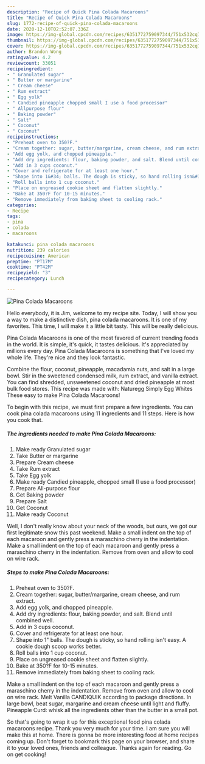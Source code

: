 ```yaml
---
description: "Recipe of Quick Pina Colada Macaroons"
title: "Recipe of Quick Pina Colada Macaroons"
slug: 1772-recipe-of-quick-pina-colada-macaroons
date: 2020-12-10T02:52:07.336Z
image: https://img-global.cpcdn.com/recipes/6351772759097344/751x532cq70/pina-colada-macaroons-recipe-main-photo.jpg
thumbnail: https://img-global.cpcdn.com/recipes/6351772759097344/751x532cq70/pina-colada-macaroons-recipe-main-photo.jpg
cover: https://img-global.cpcdn.com/recipes/6351772759097344/751x532cq70/pina-colada-macaroons-recipe-main-photo.jpg
author: Brandon Wong
ratingvalue: 4.2
reviewcount: 33051
recipeingredient:
- " Granulated sugar"
- " Butter or margarine"
- " Cream cheese"
- " Rum extract"
- " Egg yolk"
- " Candied pineapple chopped small I use a food processor"
- " Allpurpose flour"
- " Baking powder"
- " Salt"
- " Coconut"
- " Coconut"
recipeinstructions:
- "Preheat oven to 350?F."
- "Cream together: sugar, butter/margarine, cream cheese, and rum extract."
- "Add egg yolk, and chopped pineapple."
- "Add dry ingredients: flour, baking powder, and salt. Blend until combined well."
- "Add in 3 cups coconut."
- "Cover and refrigerate for at least one hour."
- "Shape into 1&#34; balls. The dough is sticky, so hand rolling isn&#39;t easy. A cookie dough scoop works better."
- "Roll balls into 1 cup coconut."
- "Place on ungreased cookie sheet and flatten slightly."
- "Bake at 350?F for 10-15 minutes."
- "Remove immediately from baking sheet to cooling rack."
categories:
- Recipe
tags:
- pina
- colada
- macaroons

katakunci: pina colada macaroons 
nutrition: 239 calories
recipecuisine: American
preptime: "PT17M"
cooktime: "PT42M"
recipeyield: "3"
recipecategory: Lunch

---
```



![Pina Colada Macaroons](https://img-global.cpcdn.com/recipes/6351772759097344/751x532cq70/pina-colada-macaroons-recipe-main-photo.jpg)

Hello everybody, it is Jim, welcome to my recipe site. Today, I will show you a way to make a distinctive dish, pina colada macaroons. It is one of my favorites. This time, I will make it a little bit tasty. This will be really delicious.

Pina Colada Macaroons is one of the most favored of current trending foods in the world. It is simple, it's quick, it tastes delicious. It's appreciated by millions every day. Pina Colada Macaroons is something that I've loved my whole life. They're nice and they look fantastic.

Combine the flour, coconut, pineapple, macadamia nuts, and salt in a large bowl. Stir in the sweetened condensed milk, rum extract, and vanilla extract. You can find shredded, unsweetened coconut and dried pineapple at most bulk food stores. This recipe was made with: Naturegg Simply Egg Whites These easy to make Pina Colada Macaroons!


To begin with this recipe, we must first prepare a few ingredients. You can cook pina colada macaroons using 11 ingredients and 11 steps. Here is how you cook that.

<!--inarticleads1-->

##### The ingredients needed to make Pina Colada Macaroons:

1. Make ready  Granulated sugar
1. Take  Butter or margarine
1. Prepare  Cream cheese
1. Take  Rum extract
1. Take  Egg yolk
1. Make ready  Candied pineapple, chopped small (I use a food processor)
1. Prepare  All-purpose flour
1. Get  Baking powder
1. Prepare  Salt
1. Get  Coconut
1. Make ready  Coconut


Well, I don&#39;t really know about your neck of the woods, but ours, we got our first legitimate snow this past weekend. Make a small indent on the top of each macaroon and gently press a maraschino cherry in the indentation. Make a small indent on the top of each macaroon and gently press a maraschino cherry in the indentation. Remove from oven and allow to cool on wire rack. 

<!--inarticleads2-->

##### Steps to make Pina Colada Macaroons:

1. Preheat oven to 350?F.
1. Cream together: sugar, butter/margarine, cream cheese, and rum extract.
1. Add egg yolk, and chopped pineapple.
1. Add dry ingredients: flour, baking powder, and salt. Blend until combined well.
1. Add in 3 cups coconut.
1. Cover and refrigerate for at least one hour.
1. Shape into 1&#34; balls. The dough is sticky, so hand rolling isn&#39;t easy. A cookie dough scoop works better.
1. Roll balls into 1 cup coconut.
1. Place on ungreased cookie sheet and flatten slightly.
1. Bake at 350?F for 10-15 minutes.
1. Remove immediately from baking sheet to cooling rack.


Make a small indent on the top of each macaroon and gently press a maraschino cherry in the indentation. Remove from oven and allow to cool on wire rack. Melt Vanilla CANDIQUIK according to package directions. In large bowl, beat sugar, margarine and cream cheese until light and fluffy. Pineapple Curd: whisk all the ingredients other than the butter in a small pot. 

So that's going to wrap it up for this exceptional food pina colada macaroons recipe. Thank you very much for your time. I am sure you will make this at home. There is gonna be more interesting food at home recipes coming up. Don't forget to bookmark this page on your browser, and share it to your loved ones, friends and colleague. Thanks again for reading. Go on get cooking!
